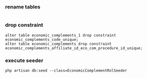 ### rename tables
```
```
### drop constraint
```
alter table economic_complements_1 drop constraint  economic_complements_code_unique;
alter table economic_complements drop constraint economic_complements_affiliate_id_eco_com_procedure_id_unique;
```
### execute seeder
```
php artisan db:seed --class=EconomicComplementRolSeeder
```
